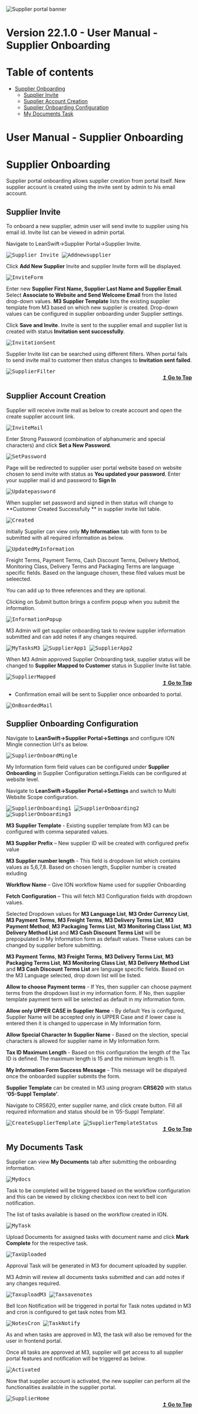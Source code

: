 ![Supplier portal banner](../../../../images/banner-supplier-portal.jpg)

# Version 22.1.0 - User Manual - Supplier Onboarding

# Table of contents

<div id=toc></div>

- [Supplier Onboarding](#supplier-onboarding)
 	- [Supplier Invite](#supplier-invite)	 
  - [Supplier Account Creation](#supplier-account-creation)	 
  - [Supplier Onboarding Configuration](#supplier-onboarding-configuration)
  - [My Documents Task](#my-documents-task)


# User Manual - Supplier Onboarding

<div id = "Supplier Onboarding"> </div> 

# Supplier Onboarding

Supplier portal onboarding allows supplier creation from portal itself. New supplier account is created using the invite sent by admin to his email account.

<div id = "Supplier Invite"> </div> 

## Supplier Invite

To onboard a new supplier, admin user will send invite to supplier using his email id. Invite list can be viewed in admin portal.

Navigate to LeanSwift->Supplier Portal->Supplier Invite.


<kbd>
<kbd><img alt="Supplier_Invite" src="https://raw.githubusercontent.com/leanswift/leanswift.github.io/SP-1272/supplierportal/src/images/usermanual/supplier-onboarding/SuuplierInvite.png"></kbd>
</kbd>

 
<kbd>
<kbd><img alt="Addnewsupplier" src="https://raw.githubusercontent.com/leanswift/leanswift.github.io/SP-1272/supplierportal/src/images/usermanual/supplier-onboarding/AddNewSupplier.png"></kbd>
</kbd>

 
Click **Add New Supplier** Invite and supplier Invite form will be displayed.


<kbd>
<kbd><img alt="InviteForm" src="https://raw.githubusercontent.com/leanswift/leanswift.github.io/SP-1272/supplierportal/src/images/usermanual/supplier-onboarding/SupplierInviteForm.png"></kbd>
</kbd>


Enter new **Supplier First Name, Supplier Last Name and Supplier Email**. Select **Associate to Website and Send Welcome Email** from the listed drop-down values.
**M3 Supplier Template** lists the existing supplier template from M3 based on which new supplier is created. Drop-down values can be configured in supplier onboarding under Supplier settings.

Click **Save and Invite**. Invite is sent to the supplier email and supplier list is created with status **Invitation sent successfully**.


<kbd>
<kbd><img alt="InvitationSent" src="https://raw.githubusercontent.com/leanswift/leanswift.github.io/SP-1272/supplierportal/src/images/usermanual/supplier-onboarding/InvitationSent.png"></kbd>
</kbd>


Supplier Invite list can be searched using different filters. When portal fails to send invite mail to customer then status changes to **Invitation sent failed**.


<kbd>
<kbd><img alt="SupplierFilter" src="https://raw.githubusercontent.com/leanswift/leanswift.github.io/SP-1272/supplierportal/src/images/usermanual/supplier-onboarding/SupplierFilters.png"></kbd>
</kbd>


<div align="right">
<b>
 <a href="#toc">↥ Go to Top</a>
</b>
</div>

<div id = "Supplier Account Creation"> </div> 

## Supplier Account Creation

Supplier will receive invite mail as below to create account and open the create supplier account link.


<kbd>
<kbd><img alt="InviteMail" src="https://raw.githubusercontent.com/leanswift/leanswift.github.io/SP-1272/supplierportal/src/images/usermanual/supplier-onboarding/InviteSent.png"></kbd>
</kbd>


Enter Strong Password (combination of alphanumeric and special characters) and click **Set a New Password**.


<kbd>
<kbd><img alt="SetPassword" src="https://raw.githubusercontent.com/leanswift/leanswift.github.io/SP-1272/supplierportal/src/images/usermanual/supplier-onboarding/SetPassword.png"></kbd>
</kbd>


Page will be redirected to supplier user portal website based on website chosen to send invite with status as **You updated your password**. Enter your supplier mail id and password to **Sign In**


<kbd>
<kbd><img alt="Updatepassword" src="https://raw.githubusercontent.com/leanswift/leanswift.github.io/SP-1272/supplierportal/src/images/usermanual/supplier-onboarding/UpdatePassword.png"></kbd>
</kbd>


When supplier set password and signed in then status will change to **Customer Created Successfully ** in supplier invite list table.


<kbd>
<kbd><img alt="Created" src="https://raw.githubusercontent.com/leanswift/leanswift.github.io/SP-1272/supplierportal/src/images/usermanual/supplier-onboarding/CustomerCreated.png"></kbd>
</kbd>


Initially Supplier can view only **My Information** tab with form to be submitted with all required information as below.


<kbd>
<kbd><img alt="UpdatedMyInformation" src="https://raw.githubusercontent.com/leanswift/leanswift.github.io/SP-1640/supplierportal/src/images/usermanual/supplier-onboarding/UpdatedMyInformation.png"></kbd>
</kbd>

Freight Terms, Payment Terms, Cash Discount Terms, Delivery Method, Monitoring Class, Delivery Terms and Packaging Terms are language specific fields. Based on the language chosen, these filed values must be seleected.

You can add up to three references and they are optional.

Clicking on Submit button brings a confirm popup when you submit the information.


<kbd>
<kbd><img alt="InformationPopup" src="https://raw.githubusercontent.com/leanswift/leanswift.github.io/SP-1272/supplierportal/src/images/usermanual/supplier-onboarding/InformationPopup.png"></kbd>
</kbd>


M3 Admin will get supplier onboarding task to review supplier information submitted and can add notes if any changes required.

<kbd>
<kbd><img alt="MyTasksM3" src="https://raw.githubusercontent.com/leanswift/leanswift.github.io/SP-1272/supplierportal/src/images/usermanual/supplier-onboarding/MyTasksM3.png"></kbd>
</kbd>


<kbd>
<kbd><img alt="SupplierApp1" src="https://raw.githubusercontent.com/leanswift/leanswift.github.io/SP-1272/supplierportal/src/images/usermanual/supplier-onboarding/SupplierApproval1.png"></kbd>
</kbd>


<kbd>
<kbd><img alt="SupplierApp2" src="https://raw.githubusercontent.com/leanswift/leanswift.github.io/SP-1272/supplierportal/src/images/usermanual/supplier-onboarding/SupplierApproval2.png"></kbd>
</kbd>


When M3 Admin approved Supplier Onboarding task, supplier status will be changed to **Supplier Mapped  to Customer** status in Supplier Invite list table.


<kbd>
<kbd><img alt="SupplierMapped" src="https://raw.githubusercontent.com/leanswift/leanswift.github.io/SP-1272/supplierportal/src/images/usermanual/supplier-onboarding/SupplierMappedtoCustomer.png"></kbd>
</kbd>


<div align="right">
<b>
 <a href="#toc">↥ Go to Top</a>
</b>
</div>

<div id = "Supplier Onboarding Configuration"> </div> 

- Confirmation email will be sent to Supplier once onboarded to portal.

<kbd>
<kbd><img alt="OnBoardedMail" src="https://raw.githubusercontent.com/leanswift/leanswift.github.io/SP-1973/supplierportal/src/images/usermanual/supplier-onboarding/OnBoardedMail.png"></kbd>
</kbd>


## Supplier Onboarding Configuration

Navigate to **LeanSwift->Supplier Portal->Settings** and configure ION Mingle connection Url's as below.

<kbd>
<kbd><img alt="SupplierOnboardMingle" src="https://raw.githubusercontent.com/leanswift/leanswift.github.io/SP-1272/supplierportal/src/images/usermanual/supplier-onboarding/SupplieronboardingMingle.png"></kbd>
</kbd>

My Information form field values can be configured under **Supplier Onboarding** in Supplier Configuration settings.Fields can be configured at website level.

Navigate to **LeanSwift->Supplier Portal->Settings** and switch to Multi Website Scope configuration. 


<kbd>
<kbd><img alt="SupplierOnboarding1" src="https://raw.githubusercontent.com/leanswift/leanswift.github.io/SP-1640/supplierportal/src/images/usermanual/supplier-onboarding/SupplierOnboarding1.png"></kbd>
</kbd>


<kbd>
<kbd><img alt="SupplierOnboarding2" src="https://raw.githubusercontent.com/leanswift/leanswift.github.io/SP-1640/supplierportal/src/images/usermanual/supplier-onboarding/SupplierOnboarding2.png"></kbd>
</kbd>


<kbd>
<kbd><img alt="SupplierOnboarding3" src="https://raw.githubusercontent.com/leanswift/leanswift.github.io/SP-1973/supplierportal/src/images/usermanual/supplier-onboarding/SupplierOnboarding3.png"></kbd>
</kbd>

**M3 Supplier Template** - Existing supplier template from M3 can be configured with comma separated values.

**M3 Supplier Prefix** – New supplier ID will be created with configured prefix value

**M3 Supplier number length** - This field is dropdown list which contains values as 5,6,7,8. Based on chosen length, Supplier number is created exluding 

**Workflow Name** – Give ION workflow Name used for supplier Onboarding

**Fetch Configuration** – This will fetch M3 Configuration fields with dropdown values.

Selected Dropdown values for **M3 Language List**, **M3 Order Currency List**, **M3 Payment Terms**, **M3 Freight Terms**, **M3 Delivery Terms List**, **M3 Payment Method**, **M3 Packaging Terms List**, **M3 Monitoring Class List**, **M3 Delivery Method List** and **M3 Cash Discount Terms List** will be prepopulated in My Information form as default values. These values can be changed by supplier before submitting.

**M3 Payment Terms**, **M3 Freight Terms**, **M3 Delivery Terms List**, **M3 Packaging Terms List**, **M3 Monitoring Class List**, **M3 Delivery Method List** and **M3 Cash Discount Terms List** are language specific fields. Based on the M3 Language selected, drop down list will be listed.

**Allow to choose Payment terms** - If Yes, then supplier can choose payment terms from the dropdown lisst in my information form. If No, then supplier template payment term will be selected as default in my information form.

**Allow only UPPER CASE in Supplier Name** - By default Yes is configured, Supplier Name will be accepted only in UPPER Case and if lower case is entered then it is changed to uppercase in My Information form.

**Allow Special Character In Supplier Name** - Based on the slection, special characters is allowed for supplier name in My Information form.

**Tax ID Maximum Length** - Based on this configuration the length of the Tax ID is defined. The maximum length is 15 and the minimum length is 11.

**My Information Form Success Message** - This message will be dispalyed once the onboarded supplier submits the form. 

**Supplier Template** can be created in M3 using program **CRS620** with status **‘05-Suppl Template’**.

Navigate to CRS620, enter supplier name, and click create button. Fill all required information and status should be in ’05-Suppl Template’.


<kbd>
<kbd><img alt="CreateSupplierTemplate" src="https://raw.githubusercontent.com/leanswift/leanswift.github.io/SP-1272/supplierportal/src/images/usermanual/supplier-onboarding/CreateSupplierTemplate.png"></kbd>
</kbd>



<kbd>
<kbd><img alt="SupplierTemplateStatus" src="https://raw.githubusercontent.com/leanswift/leanswift.github.io/SP-1272/supplierportal/src/images/usermanual/supplier-onboarding/SupplierTemplateStatus.png"></kbd>
</kbd>


<div align="right">
<b>
 <a href="#toc">↥ Go to Top</a>
</b>
</div>

<div id = "My Documents Task"> </div> 

## My Documents Task

Supplier can view **My Documents** tab after submitting the onboarding information.


<kbd>
<kbd><img alt="Mydocs" src="https://raw.githubusercontent.com/leanswift/leanswift.github.io/SP-1272/supplierportal/src/images/usermanual/supplier-onboarding/MyDocuments.png"></kbd>
</kbd>


Task to be completed will be triggered based on the workflow configuration and this can be viewed by clicking checkbox icon next to bell icon notification.

The list of tasks available is based on the workflow created in ION.


<kbd>
<kbd><img alt="MyTask" src="https://raw.githubusercontent.com/leanswift/leanswift.github.io/SP-1272/supplierportal/src/images/usermanual/supplier-onboarding/MyTask.png"></kbd>
</kbd>


Upload Documents for assigned tasks with document name and click **Mark Complete** for the respective task.


<kbd>
<kbd><img alt="TaxUploaded" src="https://raw.githubusercontent.com/leanswift/leanswift.github.io/SP-1272/supplierportal/src/images/usermanual/supplier-onboarding/TaxCertificateUpload.png"></kbd>
</kbd>


Approval Task will be generated in M3 for document uploaded by supplier.

M3 Admin will review all documents tasks submitted and can add notes if any changes required.


<kbd>
<kbd><img alt="TaxuploadM3" src="https://raw.githubusercontent.com/leanswift/leanswift.github.io/SP-1272/supplierportal/src/images/usermanual/supplier-onboarding/TaxuploadedM3.png"></kbd>
</kbd>


<kbd>
<kbd><img alt="Taxsavenotes" src="https://raw.githubusercontent.com/leanswift/leanswift.github.io/SP-1272/supplierportal/src/images/usermanual/supplier-onboarding/TaxCertificateSave.png"></kbd>
</kbd>


Bell Icon Notification will be triggered in portal for Task notes updated in M3 and cron is configured to get task notes from M3.


<kbd>
<kbd><img alt="NotesCron" src="https://raw.githubusercontent.com/leanswift/leanswift.github.io/SP-1272/supplierportal/src/images/usermanual/supplier-onboarding/NotesCron.png"></kbd>
</kbd>


<kbd>
<kbd><img alt="TaskNotify" src="https://raw.githubusercontent.com/leanswift/leanswift.github.io/SP-1272/supplierportal/src/images/usermanual/supplier-onboarding/TaskNoteNotification.png"></kbd>
</kbd>


As and when tasks are approved in M3, the task will also be removed for the user in frontend portal.

Once all tasks are approved at M3, supplier will get access to all supplier portal features and notification will be triggered as below.


<kbd>
<kbd><img alt="Activated" src="https://raw.githubusercontent.com/leanswift/leanswift.github.io/SP-1272/supplierportal/src/images/usermanual/supplier-onboarding/SupplierActivatedNotification.png"></kbd>
</kbd>


Now that supplier account is activated, the new supplier can perform all the functionalities available in the supplier portal.


<kbd>
<kbd><img alt="SupplierHome" src="https://raw.githubusercontent.com/leanswift/leanswift.github.io/SP-1272/supplierportal/src/images/usermanual/supplier-onboarding/SupplierHomePage.png"></kbd>
</kbd>


<div align="right">
<b>
 <a href="#toc">↥ Go to Top</a>
</b>
</div>


